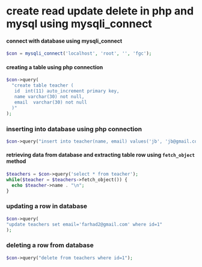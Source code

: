 # create read update delete in php and mysql using mysqli_connect

#### connect with database using mysqli_connect
~~~php
$con = mysqli_connect('localhost', 'root', '', 'fgc');
~~~

#### creating a table using php connection
~~~php
$con->query(
  "create table teacher (
   id  int(11) auto_increment primary key,
   name varchar(30) not null,
   email  varchar(30) not null
  )"
);
~~~

### inserting into database using php connection
~~~php
$con->query("insert into teacher(name, email) values('jb', 'jb@gmail.com') ");
~~~

#### retrieving data from database and extracting table row using `fetch_object` method
~~~php
$teachers = $con->query('select * from teacher');
while($teacher = $teachers->fetch_object()) {
  echo $teacher->name . "\n";
}
~~~
### updating a row in database

~~~php
$con->query(
"update teachers set email='farhad2@gmail.com' where id=1"
);
~~~


### deleting a row from database
~~~php
$con->query("delete from teachers where id=1");
~~~



